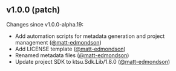 ## v1.0.0 (patch)

Changes since v1.0.0-alpha.19:

- Add automation scripts for metadata generation and project management ([@matt-edmondson](https://github.com/matt-edmondson))
- Add LICENSE template ([@matt-edmondson](https://github.com/matt-edmondson))
- Renamed metadata files ([@matt-edmondson](https://github.com/matt-edmondson))
- Update project SDK to ktsu.Sdk.Lib/1.8.0 ([@matt-edmondson](https://github.com/matt-edmondson))


